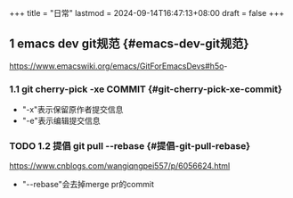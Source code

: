 +++
title = "日常"
lastmod = 2024-09-14T16:47:13+08:00
draft = false
+++

## <span class="section-num">1</span> emacs dev git规范 {#emacs-dev-git规范}

<https://www.emacswiki.org/emacs/GitForEmacsDevs#h5o>-


### <span class="section-num">1.1</span> git cherry-pick -xe COMMIT {#git-cherry-pick-xe-commit}

-   "-x"表示保留原作者提交信息
-   "-e"表示编辑提交信息


### <span class="org-todo todo TODO">TODO</span> <span class="section-num">1.2</span> 提倡 git pull --rebase {#提倡-git-pull-rebase}

<https://www.cnblogs.com/wangiqngpei557/p/6056624.html>

-   "--rebase"会去掉merge pr的commit
